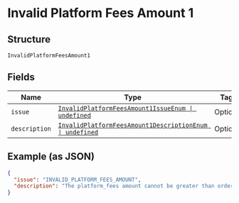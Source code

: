
# Invalid Platform Fees Amount 1

## Structure

`InvalidPlatformFeesAmount1`

## Fields

| Name | Type | Tags | Description |
|  --- | --- | --- | --- |
| `issue` | [`InvalidPlatformFeesAmount1IssueEnum \| undefined`](../../doc/models/invalid-platform-fees-amount-1-issue-enum.md) | Optional | - |
| `description` | [`InvalidPlatformFeesAmount1DescriptionEnum \| undefined`](../../doc/models/invalid-platform-fees-amount-1-description-enum.md) | Optional | - |

## Example (as JSON)

```json
{
  "issue": "INVALID_PLATFORM_FEES_AMOUNT",
  "description": "The platform_fees amount cannot be greater than order amount."
}
```

